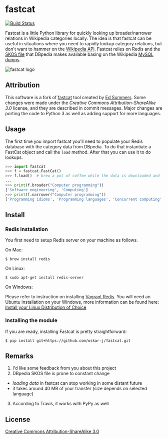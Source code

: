 fastcat
=======

[![Build Status](https://travis-ci.org/oskar-j/fastcat.svg?branch=master)](https://travis-ci.org/oskar-j/fastcat)

Fastcat is a little Python library for quickly looking up broader/narrower 
relations in Wikipedia categories locally. The idea is that fastcat can be
useful in situations where you need to rapidly lookup category relations,
but don't want to hammer on the [Wikipedia
API](http://en.wikipedia.org/w/api.php). Fastcat relies on Redis and the 
[SKOS file](http://downloads.dbpedia.org/current/en/skos_categories_en.nt.bz2) that DBpedia makes available basing on the Wikipedia [MySQL dumps](http://dumps.wikimedia.org/enwiki/latest/).

![fastcat logo](http://datageek.pl/github/fastcat_logo-small.png)

Attribution
-----

This software is a fork of [fastcat](https://github.com/edsu/fastcat) tool created by [Ed Summers](https://github.com/edsu). Some changes were made under the *Creative Commons Attribution-ShareAlike 3.0* license, and they are described in commit messages. Major changes are porting the code to Python 3 as well as adding support for more languages.
 
Usage
-----

The first time you import fastcat you'll need to populate your Redis database
with the category data from DBpedia. To do that instantiate a FastCat object
and call the `load` method. After that you can use it to do lookups.

```python
>>> import fastcat
>>> f = fastcat.FastCat()
>>> f.load()  # brew a pot of coffee while the data is downloaded and loaded into redis
...
>>> print(f.broader("Computer programming"))
['Software engineering', 'Computing']
>>> print(f.narrower("Computer programming"))
['Programming idioms', 'Programming languages', 'Concurrent computing', 'Source code', 'Refactoring', 'Data structures', 'Programming games', 'Computer programmers', 'Version control', 'Anti-patterns', 'Programming constructs', 'Algorithms', 'Web Services tools', 'Programming paradigms', 'Software optimization', 'Debugging', 'Computer programming tools', 'Computer libraries', 'Programming contests', 'Archive networks', 'Self-hosting software', 'Educational abstract machines', 'Software design patterns', 'Computer arithmetic']
```

Install
-------

### Redis installation

You first need to setup Redis server on your machine as follows.

On Mac:

```
$ brew install redis
```

On Linux:

```
$ sudo apt-get install redis-server
```

On Windows:

Please refer to instruction on installing [Vagrant Redis](https://github.com/ServiceStack/redis-windows). You will
need an Ubuntu installation on your Windows, more information can be found here: [Install your Linux Distribution of Choice](https://docs.microsoft.com/pl-pl/windows/wsl/install-win10)

### Installing the module

If you are ready, installing Fastcat is pretty straightforward:

```
$ pip install git+https://github.com/oskar-j/fastcat.git
```

Remarks
-------

1. I'd like some feedback from you about this project
2. DBpedia SKOS file is prone to constant change
  * *loading data* in fastcat can stop working in some distant future
  * it takes around 40 MB of your transfer (size depends on selected language)
3. According to Travis, it works with PyPy as well

License
-------

[Creative Commons Attribution-ShareAlike 3.0](http://creativecommons.org/licenses/by-sa/3.0/)
